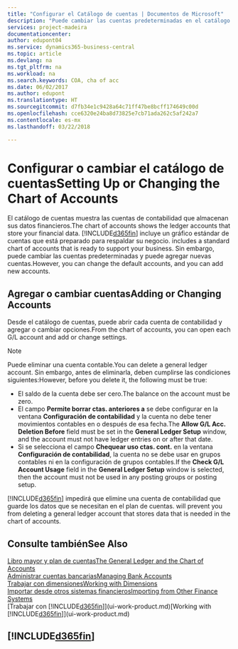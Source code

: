 ```yaml
---
title: "Configurar el Catálogo de cuentas | Documentos de Microsoft"
description: "Puede cambiar las cuentas predeterminadas en el catálogo de cuentas (COA) y puede agregar nuevas cuentas."
services: project-madeira
documentationcenter: 
author: edupont04
ms.service: dynamics365-business-central
ms.topic: article
ms.devlang: na
ms.tgt_pltfrm: na
ms.workload: na
ms.search.keywords: COA, cha of acc
ms.date: 06/02/2017
ms.author: edupont
ms.translationtype: HT
ms.sourcegitcommit: d7fb34e1c9428a64c71ff47be8bcff174649c00d
ms.openlocfilehash: cce6320e24ba8d73825e7cb71ada262c5af242a7
ms.contentlocale: es-mx
ms.lasthandoff: 03/22/2018

---
```

# <a name="setting-up-or-changing-the-chart-of-accounts"></a><span data-ttu-id="1cb5b-103">Configurar o cambiar el catálogo de cuentas</span><span class="sxs-lookup"><span data-stu-id="1cb5b-103">Setting Up or Changing the Chart of Accounts</span></span>
<span data-ttu-id="1cb5b-104">El catálogo de cuentas muestra las cuentas de contabilidad que almacenan sus datos financieros.</span><span class="sxs-lookup"><span data-stu-id="1cb5b-104">The chart of accounts shows the ledger accounts that store your financial data.</span></span> [!INCLUDE[d365fin](includes/d365fin_md.md)]<span data-ttu-id="1cb5b-105"> incluye un gráfico estándar de cuentas que está preparado para respaldar su negocio.</span><span class="sxs-lookup"><span data-stu-id="1cb5b-105"> includes a standard chart of accounts that is ready to support your business.</span></span>
<span data-ttu-id="1cb5b-106">Sin embargo, puede cambiar las cuentas predeterminadas y puede agregar nuevas cuentas.</span><span class="sxs-lookup"><span data-stu-id="1cb5b-106">However, you can change the default accounts, and you can add new accounts.</span></span>  

## <a name="adding-or-changing-accounts"></a><span data-ttu-id="1cb5b-107">Agregar o cambiar cuentas</span><span class="sxs-lookup"><span data-stu-id="1cb5b-107">Adding or Changing Accounts</span></span>
<span data-ttu-id="1cb5b-108">Desde el catálogo de cuentas, puede abrir cada cuenta de contabilidad y agregar o cambiar opciones.</span><span class="sxs-lookup"><span data-stu-id="1cb5b-108">From the chart of accounts, you can open each G/L account and add or change settings.</span></span>

> [!NOTE]  
>   <span data-ttu-id="1cb5b-109">Puede eliminar una cuenta contable.</span><span class="sxs-lookup"><span data-stu-id="1cb5b-109">You can delete a general ledger account.</span></span> <span data-ttu-id="1cb5b-110">Sin embargo, antes de eliminarla, deben cumplirse las condiciones siguientes:</span><span class="sxs-lookup"><span data-stu-id="1cb5b-110">However, before you delete it, the following must be true:</span></span>  

* <span data-ttu-id="1cb5b-111">El saldo de la cuenta debe ser cero.</span><span class="sxs-lookup"><span data-stu-id="1cb5b-111">The balance on the account must be zero.</span></span>  
* <span data-ttu-id="1cb5b-112">El campo **Permite borrar ctas. anteriores a** se debe configurar en la ventana **Configuración de contabilidad** y la cuenta no debe tener movimientos contables en o después de esa fecha.</span><span class="sxs-lookup"><span data-stu-id="1cb5b-112">The **Allow G/L Acc. Deletion Before** field must be set in the **General Ledger Setup** window, and the account must not have ledger entries on or after that date.</span></span>  
* <span data-ttu-id="1cb5b-113">Si se selecciona el campo **Chequear uso ctas. cont.** en la ventana **Configuración de contabilidad**, la cuenta no se debe usar en grupos contables ni en la configuración de grupos contables.</span><span class="sxs-lookup"><span data-stu-id="1cb5b-113">If the **Check G/L Account Usage** field in the **General Ledger Setup** window is selected, then the account must not be used in any posting groups or posting setup.</span></span>  

[!INCLUDE[d365fin](includes/d365fin_md.md)]<span data-ttu-id="1cb5b-114"> impedirá que elimine una cuenta de contabilidad que guarde los datos que se necesitan en el plan de cuentas.</span><span class="sxs-lookup"><span data-stu-id="1cb5b-114"> will prevent you from deleting a general ledger account that stores data that is needed in the chart of accounts.</span></span>  

## <a name="see-also"></a><span data-ttu-id="1cb5b-115">Consulte también</span><span class="sxs-lookup"><span data-stu-id="1cb5b-115">See Also</span></span>
[<span data-ttu-id="1cb5b-116">Libro mayor y plan de cuentas</span><span class="sxs-lookup"><span data-stu-id="1cb5b-116">The General Ledger and the Chart of Accounts</span></span>](finance-general-ledger.md)  
[<span data-ttu-id="1cb5b-117">Administrar cuentas bancarias</span><span class="sxs-lookup"><span data-stu-id="1cb5b-117">Managing Bank Accounts</span></span>](bank-manage-bank-accounts.md)  
[<span data-ttu-id="1cb5b-118">Trabajar con dimensiones</span><span class="sxs-lookup"><span data-stu-id="1cb5b-118">Working with Dimensions</span></span>](finance-dimensions.md)  
[<span data-ttu-id="1cb5b-119">Importar desde otros sistemas financieros</span><span class="sxs-lookup"><span data-stu-id="1cb5b-119">Importing from Other Finance Systems</span></span>](upload-data.md)  
<span data-ttu-id="1cb5b-120">[Trabajar con [!INCLUDE[d365fin](includes/d365fin_md.md)]](ui-work-product.md)</span><span class="sxs-lookup"><span data-stu-id="1cb5b-120">[Working with [!INCLUDE[d365fin](includes/d365fin_md.md)]](ui-work-product.md)</span></span>  

## [!INCLUDE[d365fin](includes/free_trial_md.md)]

